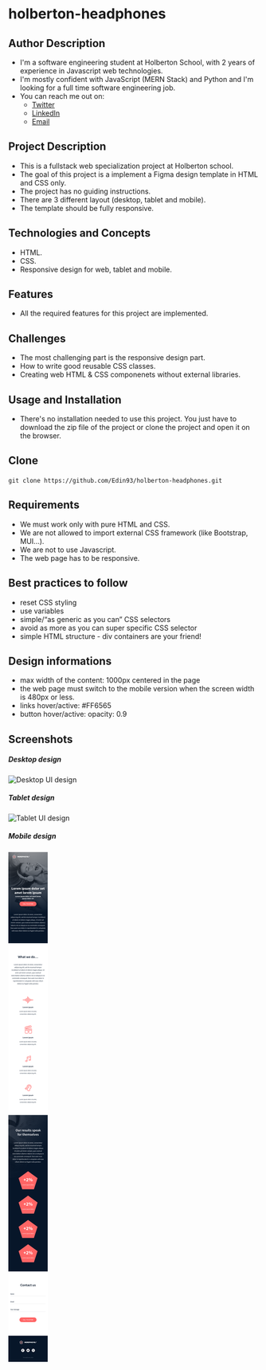 # holberton-headphones

## Author Description
* I'm a software engineering student at Holberton School, with 2 years of experience in Javascript web technologies.
* I'm mostly confident with JavaScript (MERN Stack) and Python and I'm looking for a full time software engineering job.
* You can reach me out on:
	- [Twitter](https://twitter.com/h_edin93)
	- [LinkedIn](https://www.linkedin.com/in/houssem-eddine-ben-khalifa-b0a2a412b/)
	- [Email](mailto:il_matador@hotmail.fr)

## Project Description
* This is a fullstack web specialization project at Holberton school.
* The goal of this project is a implement a Figma design template in HTML and CSS only.
* The project has no guiding instructions.
* There are 3 different layout (desktop, tablet and mobile).
* The template should be fully responsive.

## Technologies and Concepts
- HTML.
- CSS.
- Responsive design for web, tablet and mobile.

## Features
* All the required features for this project are implemented.

## Challenges
* The most challenging part is the responsive design part.
* How to write good reusable CSS classes.
* Creating web HTML & CSS componenets without external libraries.

## Usage and Installation
- There's no installation needed to use this project. You just have to download the zip file of the project or clone the project and open it on the browser.

## Clone
`git clone https://github.com/Edin93/holberton-headphones.git`

## Requirements
* We must work only with pure HTML and CSS.
* We are not allowed to import external CSS framework (like Bootstrap, MUI...).
* We are not to use Javascript.
* The web page has to be responsive.

## Best practices to follow
* reset CSS styling
* use variables
* simple/“as generic as you can” CSS selectors
* avoid as more as you can super specific CSS selector
* simple HTML structure - div containers are your friend!

## Design informations
* max width of the content: 1000px centered in the page
* the web page must switch to the mobile version when the screen width is 480px or less.
* links hover/active: #FF6565
* button hover/active: opacity: 0.9

## Screenshots

##### Desktop design

![Desktop UI design](/screenshots/headphones_desktop.png)

##### Tablet design

![Tablet UI design](/screenshots/headphones_tablet.png)

##### Mobile design

![Mobile UI design](/screenshots/headphones_mobile.png)
